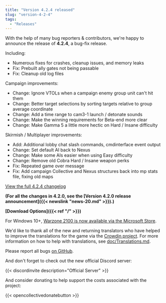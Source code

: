 ```yaml
---
title: "Version 4.2.4 released"
slug: "version-4-2-4"
tags:
  - "Releases"
---
```


With the help of many bug reporters & contributors, we're happy to announce the release of **4.2.4**, a bug-fix release.

Including:
- Numerous fixes for crashes, cleanup issues, and memory leaks
- Fix: Prebuilt ally gates not being passable
- Fix: Cleanup old log files

Campaign improvements:
- Change: Ignore VTOLs when a campaign enemy group unit can't hit them
- Change: Better target selections by sorting targets relative to group average coordinate
- Change: Add a time range to cam3-1 launch / detonate sounds
- Change: Make the winning requirements for Beta-end more clear
- Change: Make Gamma 5 a little more hectic on Hard / Insane difficulty

Skirmish / Multiplayer improvements:
- Add: Additional lobby chat slash commands, cmdinterface event output
- Change: Set default AI back to Nexus
- Change: Make some AIs easier when using Easy difficulty
- Change: Remove old Cobra Hard / Insane weapon perks
- Fix: Repeated game over message
- Fix: Add campaign Collective and Nexus structures back into mp stats file, fixing old maps

[View the full 4.2.4 changelog](https://github.com/Warzone2100/warzone2100/raw/4.2.4/ChangeLog)

**(For all the changes in 4.2.0, see the [Version 4.2.0 release announcement]({{< newslink "news-20.md" >}}).)**

**[Download Options]({{< ref "/" >}})**

For Windows 10+, [Warzone 2100 is now available via the Microsoft Store](https://www.microsoft.com/store/apps/9MW0Z4MPCS8C).

We'd like to thank all of the new and returning translators who have helped to improve the translations for the game via the [Crowdin project](https://crowdin.com/project/warzone2100). For more information on how to help with translations, see [doc/Translations.md](https://github.com/Warzone2100/warzone2100/blob/master/doc/Translations.md#how-do-i-help-translate).

Please report all bugs [on GitHub](https://github.com/Warzone2100/warzone2100/issues).

And don't forget to check out the new official Discord server:

{{< discordinvite description="Official Server" >}}

And consider donating to help support the costs associated with the project:

{{< opencollectivedonatebutton >}}
